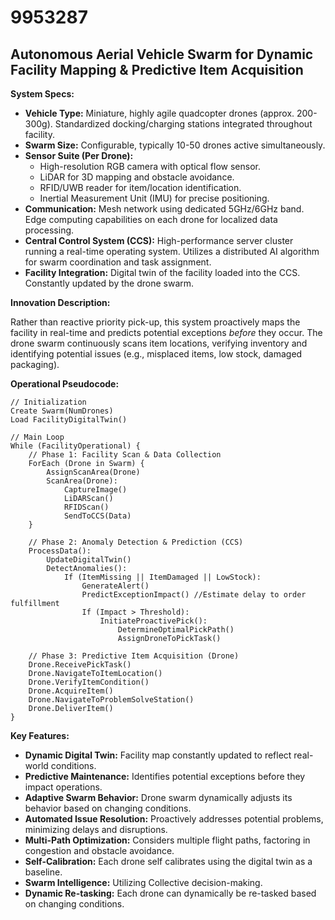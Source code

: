 # 9953287

## Autonomous Aerial Vehicle Swarm for Dynamic Facility Mapping & Predictive Item Acquisition

**System Specs:**

*   **Vehicle Type:** Miniature, highly agile quadcopter drones (approx. 200-300g). Standardized docking/charging stations integrated throughout facility.
*   **Swarm Size:** Configurable, typically 10-50 drones active simultaneously.
*   **Sensor Suite (Per Drone):**
    *   High-resolution RGB camera with optical flow sensor.
    *   LiDAR for 3D mapping and obstacle avoidance.
    *   RFID/UWB reader for item/location identification.
    *   Inertial Measurement Unit (IMU) for precise positioning.
*   **Communication:** Mesh network using dedicated 5GHz/6GHz band.  Edge computing capabilities on each drone for localized data processing.
*   **Central Control System (CCS):**  High-performance server cluster running a real-time operating system.  Utilizes a distributed AI algorithm for swarm coordination and task assignment.
*   **Facility Integration:**  Digital twin of the facility loaded into the CCS.  Constantly updated by the drone swarm.

**Innovation Description:**

Rather than reactive priority pick-up, this system proactively maps the facility in real-time and predicts potential exceptions *before* they occur. The drone swarm continuously scans item locations, verifying inventory and identifying potential issues (e.g., misplaced items, low stock, damaged packaging).

**Operational Pseudocode:**

```
// Initialization
Create Swarm(NumDrones)
Load FacilityDigitalTwin()

// Main Loop
While (FacilityOperational) {
    // Phase 1: Facility Scan & Data Collection
    ForEach (Drone in Swarm) {
        AssignScanArea(Drone)
        ScanArea(Drone):
            CaptureImage()
            LiDARScan()
            RFIDScan()
            SendToCCS(Data)
    }

    // Phase 2: Anomaly Detection & Prediction (CCS)
    ProcessData():
        UpdateDigitalTwin()
        DetectAnomalies():
            If (ItemMissing || ItemDamaged || LowStock):
                GenerateAlert()
                PredictExceptionImpact() //Estimate delay to order fulfillment
                If (Impact > Threshold):
                    InitiateProactivePick():
                        DetermineOptimalPickPath()
                        AssignDroneToPickTask()

    // Phase 3: Predictive Item Acquisition (Drone)
    Drone.ReceivePickTask()
    Drone.NavigateToItemLocation()
    Drone.VerifyItemCondition()
    Drone.AcquireItem()
    Drone.NavigateToProblemSolveStation()
    Drone.DeliverItem()
}
```

**Key Features:**

*   **Dynamic Digital Twin:**  Facility map constantly updated to reflect real-world conditions.
*   **Predictive Maintenance:** Identifies potential exceptions before they impact operations.
*   **Adaptive Swarm Behavior:**  Drone swarm dynamically adjusts its behavior based on changing conditions.
*   **Automated Issue Resolution:**  Proactively addresses potential problems, minimizing delays and disruptions.
*   **Multi-Path Optimization:** Considers multiple flight paths, factoring in congestion and obstacle avoidance.
*   **Self-Calibration:** Each drone self calibrates using the digital twin as a baseline.
*   **Swarm Intelligence:** Utilizing Collective decision-making.
*   **Dynamic Re-tasking:** Each drone can dynamically be re-tasked based on changing conditions.